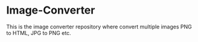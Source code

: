 # Image-Converter
This is the image converter repository where convert multiple images PNG to HTML, JPG to PNG etc. 
